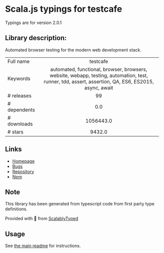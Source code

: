 
# Scala.js typings for testcafe

Typings are for version 2.0.1

## Library description:
Automated browser testing for the modern web development stack.

|                    |                 |
| ------------------ | :-------------: |
| Full name          | testcafe |
| Keywords           | automated, functional, browser, browsers, website, webapp, testing, automation, test, runner, tdd, assert, assertion, QA, ES6, ES2015, async, await |
| # releases         | 99 |
| # dependents       | 0.0 |
| # downloads        | 1056443.0 |
| # stars            | 9432.0 |

## Links
- [Homepage](https://devexpress.github.io/testcafe/)
- [Bugs](https://github.com/DevExpress/testcafe/issues)
- [Repository](https://github.com/DevExpress/testcafe)
- [Npm](https://www.npmjs.com/package/testcafe)
    


## Note
This library has been generated from typescript code from first party type definitions.

Provided with :purple_heart: from [ScalablyTyped](https://github.com/oyvindberg/ScalablyTyped)

## Usage
See [the main readme](../../readme.md) for instructions.


